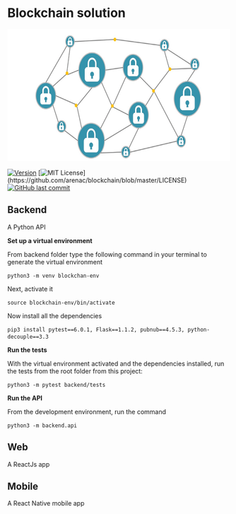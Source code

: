 
# Blockchain solution

<p align="center">
  <img src="https://github.com/arenac/blockchain/blob/master/assets/blockchain.png?raw=true"  alt="Block Chain" width="700" height="300"/>
</p>

[![Version](https://badge.fury.io/gh/tterb%2FHyde.svg)](https://github.com/arenac/blockchain)
[![MIT License](https://img.shields.io/apm/l/atomic-design-ui.svg?)](https://github.com/arenac/blockchain/blob/master/LICENSE)
[![GitHub last commit](https://img.shields.io/github/last-commit/google/skia.svg?style=flat)](https://github.com/arenac/blockchain/commits)

## Backend

A Python API


**Set up a virtual environment**

From backend folder type the following command in your terminal to generate the virtual environment

```
python3 -m venv blockchan-env
```

Next, activate it

```
source blockchain-env/bin/activate
```

Now install all the dependencies

```
pip3 install pytest==6.0.1, Flask==1.1.2, pubnub==4.5.3, python-decouple==3.3
```

**Run the tests**

With the virtual environment activated and the dependencies installed, run the tests from the root folder from this project:

```
python3 -m pytest backend/tests
```

**Run the API**

From the development environment, run the command

```
python3 -m backend.api
```

## Web

A ReactJs app

## Mobile

A React Native mobile app
